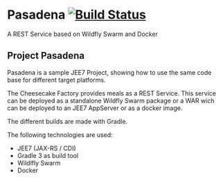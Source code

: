 # Pasadena  [![Build Status](https://travis-ci.org/codeheap/Pasadena.svg?branch=master)](https://travis-ci.org/codeheap/Pasadena)
A REST Service based on Wildfly Swarm and Docker

## Project Pasadena
Pasadena is a sample JEE7 Project, showing how to use the same code base for different target platforms.

The Cheesecake Factory provides meals as a REST Service. This service can be deployed as a standalone
Wildfly Swarm package or a WAR wich can be deployed to an JEE7 AppServer or as a docker image.

The different builds are made with Gradle.

The following technologies are used:
- JEE7 (JAX-RS / CDI)
- Gradle 3 as build tool
- Wildlfly Swarm
- Docker

